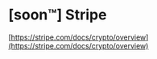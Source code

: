 # \[soon™️] Stripe

[https://stripe.com/docs/crypto/overview](https://stripe.com/docs/crypto/overview)
